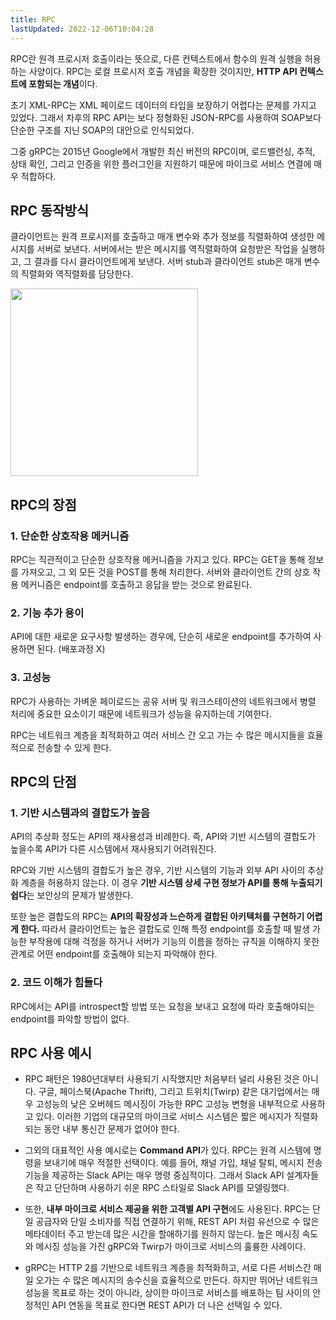 ```yaml
---
title: RPC
lastUpdated: 2022-12-06T10:04:28
---
```


RPC란 원격 프로시저 호출이라는 뜻으로, 다른 컨텍스트에서 함수의 원격 실행을 허용하는 사양이다. RPC는 로컬 프로시저 호출 개념을 확장한 것이지만, **HTTP API 컨텍스트에 포함되는 개념**이다.

초기 XML-RPC는 XML 페이로드 데이터의 타입을 보장하기 어렵다는 문제를 가지고 있었다. 그래서 차후의 RPC API는 보다 정형화된 JSON-RPC를 사용하여 SOAP보다 단순한 구조를 지닌 SOAP의 대안으로 인식되었다. 

그중 gRPC는 2015년 Google에서 개발한 최신 버전의 RPC이며, 로드밸런싱, 추적, 상태 확인, 그리고 인증을 위한 플러그인을 지원하기 때문에 마이크로 서비스 연결에 매우 적합하다.

## RPC 동작방식

클라이언트는 원격 프로시저를 호출하고 매개 변수와 추가 정보를 직렬화하여 생성한 메시지를 서버로 보낸다. 서버에서는 받은 메시지를 역직렬화하여 요청받은 작업을 실행하고, 그 결과를 다시 클라이언트에게 보낸다. 서버 stub과 클라이언트 stub은 매개 변수의 직렬화와 역직렬화를 담당한다.

<img height=300px src="https://user-images.githubusercontent.com/81006587/205655749-04d89a82-7a13-4218-acc1-398d9e328a3c.png"/>

## RPC의 장점

### 1. 단순한 상호작용 메커니즘

RPC는 직관적이고 단순한 상호작용 메커니즘을 가지고 있다. RPC는 GET을 통해 정보를 가져오고, 그 외 모든 것을 POST를 통해 처리한다. 서버와 클라이언트 간의 상호 작용 메커니즘은 endpoint를 호출하고 응답을 받는 것으로 완료된다.


### 2. 기능 추가 용이

API에 대한 새로운 요구사항 발생하는 경우에, 단순히 새로운 endpoint를 추가하여 사용하면 된다. (배포과정 X)

### 3. 고성능

RPC가 사용하는 가벼운 페이로드는 공유 서버 및 워크스테이션의 네트워크에서 병렬 처리에 중요한 요소이기 때문에 네트워크가 성능을 유지하는데 기여한다.

RPC는 네트워크 계층을 최적화하고 여러 서비스 간 오고 가는 수 많은 메시지들을 효율적으로 전송할 수 있게 한다.

## RPC의 단점

### 1. 기반 시스템과의 결합도가 높음

API의 추상화 정도는 API의 재사용성과 비례한다. 즉, API와 기반 시스템의 결합도가 높을수록 API가 다른 시스템에서 재사용되기 어려워진다.

RPC와 기반 시스템의 결합도가 높은 경우, 기반 시스템의 기능과 외부 API 사이의 추상화 계층을 허용하지 않는다. 이 경우 **기반 시스템 상세 구현 정보가 API를 통해 누출되기 쉽다**는 보안상의 문제가 발생한다.

또한 높은 결합도의 RPC는 **API의 확장성과 느슨하게 결합된 아키텍처를 구현하기 어렵게 한다.** 따라서 클라이언트는 높은 결합도로 인해 특정 endpoint를 호출할 때 발생 가능한 부작용에 대해 걱정을 하거나 서버가 기능의 이름을 정하는 규칙을 이해하지 못한 관계로 어떤 endpoint를 호출해야 되는지 파악해야 한다.

### 2. 코드 이해가 힘들다

RPC에서는 API를 introspect할 방법 또는 요청을 보내고 요청에 따라 호출해야되는 endpoint를 파악할 방법이 없다.

## RPC 사용 예시

- RPC 패턴은 1980년대부터 사용되기 시작했지만 처음부터 널리 사용된 것은 아니다. 구글, 페이스북(Apache Thrift), 그리고 트위치(Twirp) 같은 대기업에서는 매우 고성능의 낮은 오버헤드 메시징이 가능한 RPC 고성능 변형을 내부적으로 사용하고 있다. 이러한 기업의 대규모의 마이크로 서비스 시스템은 짧은 메시지가 직렬화되는 동안 내부 통신간 문제가 없어야 한다.

- 그외의 대표적인 사용 예시로는 **Command API**가 있다. RPC는 원격 시스템에 명령을 보내기에 매우 적절한 선택이다. 예를 들어, 채널 가입, 채널 탈퇴, 메시지 전송 기능을 제공하는 Slack API는 매우 명령 중심적이다. 그래서 Slack API 설계자들은 작고 단단하며 사용하기 쉬운 RPC 스타일로 Slack API를 모델링했다.

- 또한, **내부 마이크로 서비스 제공을 위한 고객별 API 구현**에도 사용된다. RPC는 단일 공급자와 단일 소비자를 직접 연결하기 위해, REST API 처럼 유선으로 수 많은 메타데이터 주고 받는데 많은 시간을 할애하기를 원하지 않는다. 높은 메시징 속도와 메시징 성능을 가진 gRPC와 Twirp가 마이크로 서비스의 훌륭한 사례이다.

- gRPC는 HTTP 2를 기반으로 네트워크 계층을 최적화하고, 서로 다른 서비스간 매일 오가는 수 많은 메시지의 송수신을 효율적으로 만든다. 하지만 뛰어난 네트워크 성능을 목표로 하는 것이 아니라, 상이한 마이크로 서비스를 배포하는 팀 사이의 안정적인 API 연동을 목표로 한다면 REST API가 더 나은 선택일 수 있다.